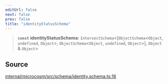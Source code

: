 ```yaml
---
editUrl: false
next: false
prev: false
title: "identityStatusSchema"
---
```


> **`const`** **identityStatusSchema**: `IntersectSchema`\<[`ObjectSchema`\<`Object`, `undefined`, `Object`\>, `ObjectSchema`\<`Object`, `undefined`, `Object`\>], `Object` & `Object`\>

## Source

[internal/microcosm/src/schema/identity.schema.ts:16](https://github.com/nodenogg-in/alpha-p2p/blob/8383a4b/internal/microcosm/src/schema/identity.schema.ts#L16)
